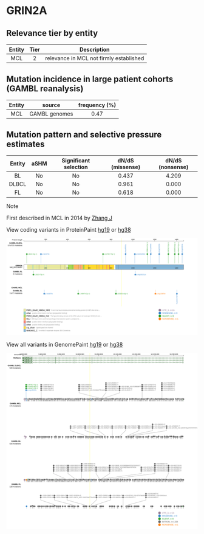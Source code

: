 # GRIN2A

## Relevance tier by entity

|Entity|Tier|Description                            |
|:------:|:----:|---------------------------------------|
|MCL   |2   |relevance in MCL not firmly established|

## Mutation incidence in large patient cohorts (GAMBL reanalysis)

|Entity|source       |frequency (%)|
|:------:|:-------------:|:-------------:|
|MCL   |GAMBL genomes|0.47         |

## Mutation pattern and selective pressure estimates

|Entity|aSHM|Significant selection|dN/dS (missense)|dN/dS (nonsense)|
|:------:|:----:|:---------------------:|:----------------:|:----------------:|
|BL    |No  |No                   |0.437           |4.209           |
|DLBCL |No  |No                   |0.961           |0.000           |
|FL    |No  |No                   |0.618           |0.000           |


> [!NOTE]
> First described in MCL in 2014 by [Zhang J](https://pubmed.ncbi.nlm.nih.gov/24682267)


View coding variants in ProteinPaint [hg19](https://www.bcgsc.ca/downloads/morinlab/GAMBL/test/genes/GRIN2A_protein.html)  or [hg38](https://www.bcgsc.ca/downloads/morinlab/GAMBL/test/genes/GRIN2A_protein_hg38.html)

![image](images/proteinpaint/GRIN2A_NM_001134407.svg)

View all variants in GenomePaint [hg19](https://www.bcgsc.ca/downloads/morinlab/GAMBL/test/genes/GRIN2A.html)  or [hg38](https://www.bcgsc.ca/downloads/morinlab/GAMBL/test/genes/GRIN2A_hg38.html)

![image](images/proteinpaint/GRIN2A.svg)
